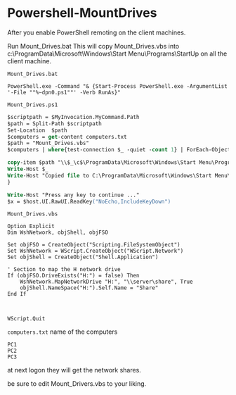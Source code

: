 # Powershell-MountDrives

After you enable PowerShell remoting on the client machines. 

Run Mount_Drives.bat
This will copy Mount_Drives.vbs into c:\ProgramData\Microsoft\Windows\Start Menu\Programs\StartUp on all the client machine. 

`Mount_Drives.bat`

```batch
PowerShell.exe -Command "& {Start-Process PowerShell.exe -ArgumentList '-File ""%~dpn0.ps1""' -Verb RunAs}"
```

`Mount_Drives.ps1`

```ps
$scriptpath = $MyInvocation.MyCommand.Path
$path = Split-Path $scriptpath
Set-Location  $path
$computers = get-content computers.txt
$path = "Mount_Drives.vbs"
$computers | where{test-connection $_ -quiet -count 1} | ForEach-Object{

copy-item $path "\\$_\c$\ProgramData\Microsoft\Windows\Start Menu\Programs\StartUp"
Write-Host $_
Write-Host "Copied file to C:\ProgramData\Microsoft\Windows\Start Menu\Programs\StartUp"
}

Write-Host "Press any key to continue ..."
$x = $host.UI.RawUI.ReadKey("NoEcho,IncludeKeyDown")
```

`Mount_Drives.vbs`

```vbs
Option Explicit
Dim WshNetwork, objShell, objFSO

Set objFSO = CreateObject("Scripting.FileSystemObject")
Set WshNetwork = WScript.CreateObject("WScript.Network")
Set objShell = CreateObject("Shell.Application")

' Section to map the H network drive
If (objFSO.DriveExists("H:") = false) Then
    WshNetwork.MapNetworkDrive "H:", "\\server\share", True
    objShell.NameSpace("H:").Self.Name = "Share"
End If



WScript.Quit
```
 
`computers.txt`
name of the computers
```
PC1
PC2
PC3
```
at next logon they will get the network shares. 

be sure to edit Mount_Drivers.vbs to your liking. 

